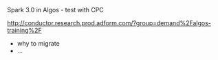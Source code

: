 Spark 3.0 in Algos - test with CPC

http://conductor.research.prod.adform.com/?group=demand%2Falgos-training%2F

* why to migrate
* ...



